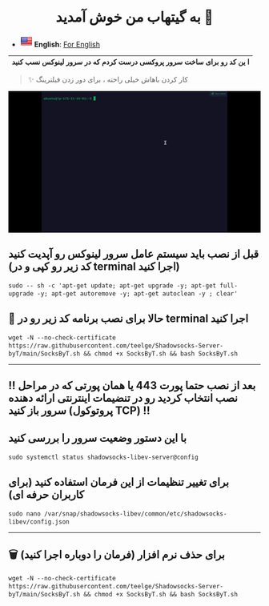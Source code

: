 <h1 align="center">به گیتهاب من خوش آمدید 👋</h1>

- ![Us](https://raw.githubusercontent.com/gosquared/flags/1d382a9ea87667ac59c493b8fd771f49ce837e6a/flags/flags/shiny/24/United-States.png) **English**: [For English](https://github.com/teelge/Shadowsocks-Server-byT)



|  ا ین کد رو برای ساخت سرور پروکسی درست کردم که در سرور لینوکس نسب کنید |
|---|

  > ✨ کار کردن باهاش خیلی راحته ، برای دور زدن فیلترینگ

<p align="center">
  <img width="700" align="center" src="https://raw.githubusercontent.com/teelge/Shadowsocks-Server-byT/main/SocksByT.gif" alt="demo"/>
</p>

## قبل از نصب باید سیستم عامل سرور لینوکس رو آپدیت کنید (کد زیر رو کپی و در terminal اجرا کنید)
```
sudo -- sh -c 'apt-get update; apt-get upgrade -y; apt-get full-upgrade -y; apt-get autoremove -y; apt-get autoclean -y ; clear'
```


## 🚀 حالا برای نصب برنامه کد زیر رو در terminal اجرا کنید 
```
wget -N --no-check-certificate https://raw.githubusercontent.com/teelge/Shadowsocks-Server-byT/main/SocksByT.sh && chmod +x SocksByT.sh && bash SocksByT.sh
```
---

##  ‼️ بعد از نصب حتما پورت 443 یا همان پورتی که در مراحل نصب انتخاب کردید رو در تنضیمات اینترنتی ارائه دهنده سرور باز کنید (پروتوکول TCP)  ‼️

##  با این دستور وضعیت سرور را بررسی کنید

```
sudo systemctl status shadowsocks-libev-server@config
```

## برای تغییر تنظیمات از این فرمان استفاده کنید (برای کاربران حرفه ای)
 
```
sudo nano /var/snap/shadowsocks-libev/common/etc/shadowsocks-libev/config.json
```
---
## 🗑️ برای حذف نرم افزار (فرمان را دوباره اجرا کنید)
```
wget -N --no-check-certificate https://raw.githubusercontent.com/teelge/Shadowsocks-Server-byT/main/SocksByT.sh && chmod +x SocksByT.sh && bash SocksByT.sh
```

